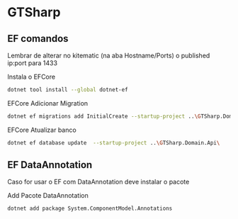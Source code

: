 # GTSharp
## EF comandos

Lembrar de alterar no kitematic (na aba Hostname/Ports) o published ip:port para 1433

Instala o EFCore
```sh
dotnet tool install --global dotnet-ef
```
EFCore Adicionar Migration
```sh
dotnet ef migrations add InitialCreate --startup-project ..\GTSharp.Domain.Api\
```
EFCore Atualizar banco
```sh
dotnet ef database update  --startup-project ..\GTSharp.Domain.Api\  
```

## EF DataAnnotation
Caso for usar o EF com DataAnnotation deve instalar o pacote

Add Pacote DataAnnotation
```sh
dotnet add package System.ComponentModel.Annotations
```
